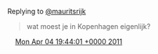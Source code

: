 Replying to [@mauritsrijk](https://twitter.com/mauritsrijk/status/54630864851697664)

> wat moest je in Kopenhagen eigenlijk?

<img src="../../media/tweet.ico" width="12" /> [Mon Apr 04 19:44:01 +0000 2011](https://twitter.com/DromerDenker/status/54992637631004672)